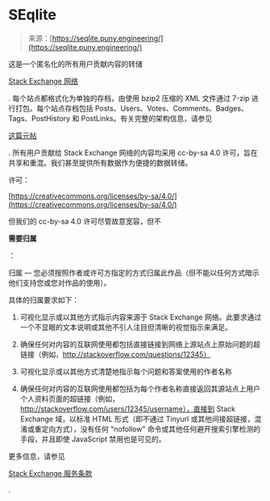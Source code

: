<!--yml

category: 未分类

date: 2024-05-27 14:55:57

-->

# SEqlite

> 来源：[https://seqlite.puny.engineering/](https://seqlite.puny.engineering/)

这是一个匿名化的所有用户贡献内容的转储

[Stack Exchange 网络](https://stackexchange.com/)

. 每个站点都格式化为单独的存档，由使用 bzip2 压缩的 XML 文件通过 7-zip 进行打包。每个站点存档包括 Posts、Users、Votes、Comments、Badges、Tags、PostHistory 和 PostLinks。有关完整的架构信息，请参见

[这篇元帖](https://meta.stackexchange.com/questions/2677/database-schema-documentation-for-the-public-data-dump-and-sede/2678#2678)

. 所有用户贡献给 Stack Exchange 网络的内容均采用 cc-by-sa 4.0 许可，旨在共享和重混。我们甚至提供所有数据作为便捷的数据转储。

许可：

[https://creativecommons.org/licenses/by-sa/4.0/](https://creativecommons.org/licenses/by-sa/4.0/)

但我们的 cc-by-sa 4.0 许可尽管故意宽容，但不

**需要归属**

：

归属 — 您必须按照作者或许可方指定的方式归属此作品（但不能以任何方式暗示他们支持您或您对作品的使用）。

具体的归属要求如下：

1.  可视化显示或以其他方式指示内容来源于 Stack Exchange 网络。此要求通过一个不显眼的文本说明或其他不引人注目但清晰的视觉指示来满足。

1.  确保任何对内容的互联网使用都包括直接链接到网络上源站点上原始问题的超链接（例如，http://stackoverflow.com/questions/12345）

1.  可视化显示或以其他方式清楚地指示每个问题和答案使用的作者名称

1.  确保任何对内容的互联网使用都包括为每个作者名称直接返回其源站点上用户个人资料页面的超链接（例如，http://stackoverflow.com/users/12345/username），直接到 Stack Exchange 域，以标准 HTML 形式（即不通过 Tinyurl 或其他间接超链接，混淆或重定向方式），没有任何 "nofollow" 命令或其他任何避开搜索引擎检测的手段，并且即使 JavaScript 禁用也是可见的。

更多信息，请参见

[Stack Exchange 服务条款](https://stackexchange.com/legal/terms-of-service)

.
